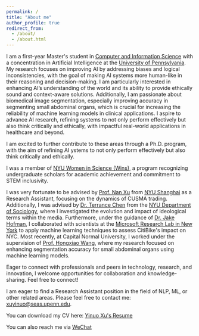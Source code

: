 ```yaml
---
permalink: /
title: "About me"
author_profile: true
redirect_from: 
  - /about/
  - /about.html
---
```


I am a first-year Master's student in [Computer and Information Science](https://www.cis.upenn.edu/) with a concentration in Artificial Intelligence at the [University of Pennsylvania](https://www.upenn.edu/). My research focuses on improving AI by addressing biases and logical inconsistencies, with the goal of making AI systems more human-like in their reasoning and decision-making. I am particularly interested in enhancing AI’s understanding of the world and its ability to provide ethically sound and context-aware solutions. Additionally, I am passionate about biomedical image segmentation, especially improving accuracy in segmenting small abdominal organs, which is crucial for increasing the reliability of machine learning models in clinical applications. I aspire to advance AI research, refining systems to not only perform effectively but also think critically and ethically, with impactful real-world applications in healthcare and beyond.

I am excited to further contribute to these areas through a Ph.D. program, with the aim of refining AI ystems to not only perform effectively but also think critically and ethically.

I was a member of [NYU Women in Science (Wins)](https://cas.nyu.edu/wins.html), a program recognizing undergraduate scholars for academic achievement and commitment to STEM inclusivity.

I was very fortunate to be advised by [Prof. Nan Xu](https://shanghai.nyu.edu/academics/faculty/directory/nan-xu) from [NYU Shanghai](https://econ.shanghai.nyu.edu/) as a Research Assistant, focusing on the dynamics of CUSMA trading. Additionally, I was advised by [Dr. Terrance Chen](https://as.nyu.edu/departments/sociology/people/current-phd-students/chen--terrence.html) from the [NYU Department of Sociology](https://as.nyu.edu/departments/sociology.html), where I investigated the evolution and impact of ideological terms within the media. Furthermore, under the guidance of [Dr. Jake Hofman](https://www.microsoft.com/en-us/research/people/jmh/), I collaborated with scientists at the [Microsoft Research Lab in New York](https://www.microsoft.com/en-us/research/lab/microsoft-research-new-york/) to apply machine learning techniques to assess CitiBike's impact on NYC. Most recently, at Capital Normal University, I worked under the supervision of [Prof. Hongxiao Wang](https://ams.cnu.edu.cn/english/People/Faculty/ac9b3be8d87a449a963c1d6171def754.htm), where my research focused on enhancing segmentation accuracy for small abdominal organs using machine learning models.

Eager to connect with professionals and peers in technology, research, and innovation, I welcome opportunities for collaboration and knowledge-sharing. Feel free to connect!

I am eager to find a Research Assistant position in the field of NLP, ML, or other related areas. Please feel free to contact me: [xuyinuo@seas.upenn.edu](javascript:copyToClipboard('xuyinuo@seas.upenn.edu')).

<script>
function copyToClipboard(text) {
  navigator.clipboard.writeText(text).then(function() {
    alert('Email address copied to clipboard');
  }, function(err) {
    console.error('Could not copy text: ', err);
  });
}
</script>

You can download my CV here: [Yinuo Xu's Resume](../assets/Yinuo-Xu.pdf)

You can also reach me via [ WeChat](../images/wechat.jpg)
